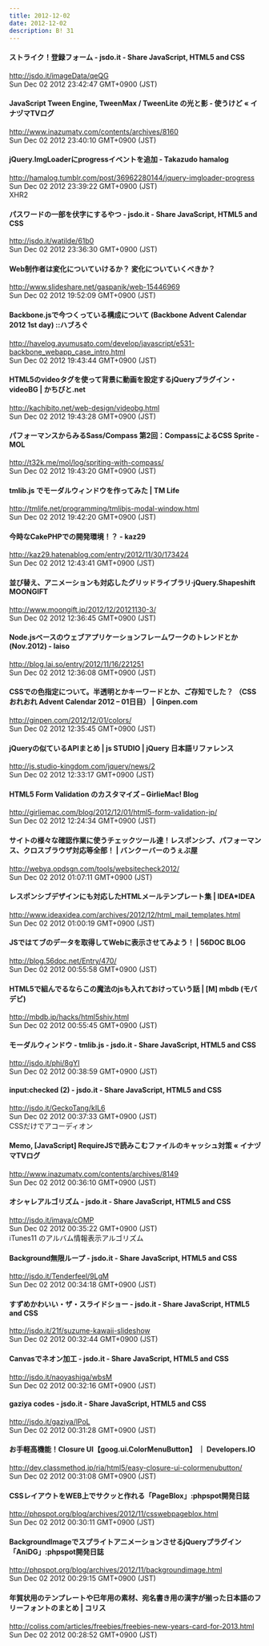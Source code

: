 ```yaml
---
title: 2012-12-02
date: 2012-12-02
description: B! 31
---
```


#### ストライク！登録フォーム - jsdo.it - Share JavaScript, HTML5 and CSS
http://jsdo.it/imageData/qeQG<br>
Sun Dec 02 2012 23:42:47 GMT+0900 (JST)<br>


#### JavaScript Tween Engine, TweenMax / TweenLite の光と影 - 使うけど « イナヅマTVログ
http://www.inazumatv.com/contents/archives/8160<br>
Sun Dec 02 2012 23:40:10 GMT+0900 (JST)<br>


#### jQuery.ImgLoaderにprogressイベントを追加 - Takazudo hamalog
http://hamalog.tumblr.com/post/36962280144/jquery-imgloader-progress<br>
Sun Dec 02 2012 23:39:22 GMT+0900 (JST)<br>
XHR2


#### パスワードの一部を伏字にするやつ - jsdo.it - Share JavaScript, HTML5 and CSS
http://jsdo.it/watilde/61b0<br>
Sun Dec 02 2012 23:36:30 GMT+0900 (JST)<br>


#### Web制作者は変化についていけるか？ 変化についていくべきか？
http://www.slideshare.net/gaspanik/web-15446969<br>
Sun Dec 02 2012 19:52:09 GMT+0900 (JST)<br>


#### Backbone.jsで今つくっている構成について (Backbone Advent Calendar 2012 1st day) ::ハブろぐ
http://havelog.ayumusato.com/develop/javascript/e531-backbone_webapp_case_intro.html<br>
Sun Dec 02 2012 19:43:44 GMT+0900 (JST)<br>


#### HTML5のvideoタグを使って背景に動画を設定するjQueryプラグイン・videoBG | かちびと.net
http://kachibito.net/web-design/videobg.html<br>
Sun Dec 02 2012 19:43:28 GMT+0900 (JST)<br>


#### パフォーマンスからみるSass/Compass 第2回：CompassによるCSS Sprite - MOL
http://t32k.me/mol/log/spriting-with-compass/<br>
Sun Dec 02 2012 19:43:20 GMT+0900 (JST)<br>


#### tmlib.js でモーダルウィンドウを作ってみた | TM Life
http://tmlife.net/programming/tmlibjs-modal-window.html<br>
Sun Dec 02 2012 19:42:20 GMT+0900 (JST)<br>


#### 今時なCakePHPでの開発環境！？ - kaz29
http://kaz29.hatenablog.com/entry/2012/11/30/173424<br>
Sun Dec 02 2012 12:43:41 GMT+0900 (JST)<br>


#### 並び替え、アニメーションも対応したグリッドライブラリ·jQuery.Shapeshift MOONGIFT
http://www.moongift.jp/2012/12/20121130-3/<br>
Sun Dec 02 2012 12:36:45 GMT+0900 (JST)<br>


#### Node.jsベースのウェブアプリケーションフレームワークのトレンドとか(Nov.2012) - laiso
http://blog.lai.so/entry/2012/11/16/221251<br>
Sun Dec 02 2012 12:36:08 GMT+0900 (JST)<br>


#### CSSでの色指定について。半透明とかキーワードとか、ご存知でした？ （CSS おれおれ Advent Calendar 2012 – 01日目） | Ginpen.com
http://ginpen.com/2012/12/01/colors/<br>
Sun Dec 02 2012 12:35:45 GMT+0900 (JST)<br>


#### jQueryの似ているAPIまとめ | js STUDIO | jQuery 日本語リファレンス
http://js.studio-kingdom.com/jquery/news/2<br>
Sun Dec 02 2012 12:33:17 GMT+0900 (JST)<br>


#### HTML5 Form Validation のカスタマイズ – GirlieMac! Blog
http://girliemac.com/blog/2012/12/01/html5-form-validation-jp/<br>
Sun Dec 02 2012 12:24:34 GMT+0900 (JST)<br>


#### サイトの様々な確認作業に使うチェックツール達！レスポンシブ、パフォーマンス、クロスブラウザ対応等全部！ | バンクーバーのうぇぶ屋
http://webya.opdsgn.com/tools/websitecheck2012/<br>
Sun Dec 02 2012 01:07:11 GMT+0900 (JST)<br>


#### レスポンシブデザインにも対応したHTMLメールテンプレート集 | IDEA*IDEA
http://www.ideaxidea.com/archives/2012/12/html_mail_templates.html<br>
Sun Dec 02 2012 01:00:19 GMT+0900 (JST)<br>


#### JSではてブのデータを取得してWebに表示させてみよう！  |  56DOC BLOG
http://blog.56doc.net/Entry/470/<br>
Sun Dec 02 2012 00:55:58 GMT+0900 (JST)<br>


#### HTML5で組んでるならこの魔法のjsも入れておけっていう話 | [M] mbdb (モバデビ)
http://mbdb.jp/hacks/html5shiv.html<br>
Sun Dec 02 2012 00:55:45 GMT+0900 (JST)<br>


#### モーダルウィンドウ - tmlib.js - jsdo.it - Share JavaScript, HTML5 and CSS
http://jsdo.it/phi/8gYI<br>
Sun Dec 02 2012 00:38:59 GMT+0900 (JST)<br>


#### input:checked (2) - jsdo.it - Share JavaScript, HTML5 and CSS
http://jsdo.it/GeckoTang/kIL6<br>
Sun Dec 02 2012 00:37:33 GMT+0900 (JST)<br>
CSSだけでアコーディオン


#### Memo, [JavaScript] RequireJSで読みこむファイルのキャッシュ対策 « イナヅマTVログ
http://www.inazumatv.com/contents/archives/8149<br>
Sun Dec 02 2012 00:36:10 GMT+0900 (JST)<br>


#### オシャレアルゴリズム - jsdo.it - Share JavaScript, HTML5 and CSS
http://jsdo.it/imaya/cOMP<br>
Sun Dec 02 2012 00:35:22 GMT+0900 (JST)<br>
iTunes11 のアルバム情報表示アルゴリズム


#### Background無限ループ - jsdo.it - Share JavaScript, HTML5 and CSS
http://jsdo.it/Tenderfeel/9LgM<br>
Sun Dec 02 2012 00:34:18 GMT+0900 (JST)<br>


#### すずめかわいい・ザ・スライドショー - jsdo.it - Share JavaScript, HTML5 and CSS
http://jsdo.it/21f/suzume-kawaii-slideshow<br>
Sun Dec 02 2012 00:32:44 GMT+0900 (JST)<br>


#### Canvasでネオン加工 - jsdo.it - Share JavaScript, HTML5 and CSS
http://jsdo.it/naoyashiga/wbsM<br>
Sun Dec 02 2012 00:32:16 GMT+0900 (JST)<br>


#### gaziya codes - jsdo.it - Share JavaScript, HTML5 and CSS
http://jsdo.it/gaziya/lPoL<br>
Sun Dec 02 2012 00:31:28 GMT+0900 (JST)<br>


#### お手軽高機能！Closure UI【goog.ui.ColorMenuButton】 ｜ Developers.IO
http://dev.classmethod.jp/ria/html5/easy-closure-ui-colormenubutton/<br>
Sun Dec 02 2012 00:31:08 GMT+0900 (JST)<br>


#### CSSレイアウトをWEB上でサクッと作れる「PageBlox」:phpspot開発日誌
http://phpspot.org/blog/archives/2012/11/csswebpageblox.html<br>
Sun Dec 02 2012 00:30:11 GMT+0900 (JST)<br>


#### BackgroundImageでスプライトアニメーションさせるjQueryプラグイン「AniDG」:phpspot開発日誌
http://phpspot.org/blog/archives/2012/11/backgroundimage.html<br>
Sun Dec 02 2012 00:29:15 GMT+0900 (JST)<br>


####   年賀状用のテンプレートや巳年用の素材、宛名書き用の漢字が揃った日本語のフリーフォントのまとめ | コリス
http://coliss.com/articles/freebies/freebies-new-years-card-for-2013.html<br>
Sun Dec 02 2012 00:28:52 GMT+0900 (JST)<br>


